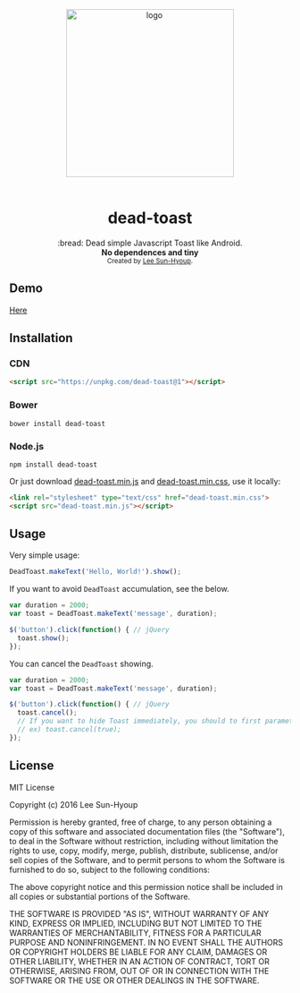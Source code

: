 <div align="center">
  <img src='https://github.com/kciter/dead-toast/blob/master/art/logo.png?raw=true' alt='logo' width='300px'>
</div>
<br>

<h1 align="center">dead-toast</h1>

<div align="center">
  :bread: Dead simple Javascript Toast like Android.<br>
  <strong>No dependences and tiny</strong>
</div>
<div align="center">
  <sub>Created by <a href="https://github.com/kciter">Lee Sun-Hyoup</a>.</sub>
</div>

## Demo
[Here]()

## Installation
### CDN
```html
<script src="https://unpkg.com/dead-toast@1"></script>
```

### Bower
```
bower install dead-toast
```

### Node.js
```
npm install dead-toast
```

Or just download [dead-toast.min.js](https://raw.githubusercontent.com/kciter/dead-toast/master/dead-toast.min.js?token=ADdLD-bCrpqLGE8z00Xh-zQ5vL3r56Xzks5X3raKwA%3D%3D) and [dead-toast.min.css](https://raw.githubusercontent.com/kciter/dead-toast/master/dead-toast.min.css?token=ADdLD4vkJW4agDKKeWL0ibxnoj1Aj9rvks5X3rZ8wA%3D%3D), use it locally: 
```html
<link rel="stylesheet" type="text/css" href="dead-toast.min.css">
<script src="dead-toast.min.js"></script>
```

## Usage
Very simple usage:
```js
DeadToast.makeText('Hello, World!').show();
```
If you want to avoid `DeadToast` accumulation, see the below.
```js
var duration = 2000;
var toast = DeadToast.makeText('message', duration);

$('button').click(function() { // jQuery
  toast.show();
});
```
You can cancel the `DeadToast` showing.
```js
var duration = 2000;
var toast = DeadToast.makeText('message', duration);

$('button').click(function() { // jQuery
  toast.cancel();
  // If you want to hide Toast immediately, you should to first parameter set true.
  // ex) toast.cancel(true);
});
```

## License
MIT License

Copyright (c) 2016 Lee Sun-Hyoup

Permission is hereby granted, free of charge, to any person obtaining a copy
of this software and associated documentation files (the "Software"), to deal
in the Software without restriction, including without limitation the rights
to use, copy, modify, merge, publish, distribute, sublicense, and/or sell
copies of the Software, and to permit persons to whom the Software is
furnished to do so, subject to the following conditions:

The above copyright notice and this permission notice shall be included in all
copies or substantial portions of the Software.

THE SOFTWARE IS PROVIDED "AS IS", WITHOUT WARRANTY OF ANY KIND, EXPRESS OR
IMPLIED, INCLUDING BUT NOT LIMITED TO THE WARRANTIES OF MERCHANTABILITY,
FITNESS FOR A PARTICULAR PURPOSE AND NONINFRINGEMENT. IN NO EVENT SHALL THE
AUTHORS OR COPYRIGHT HOLDERS BE LIABLE FOR ANY CLAIM, DAMAGES OR OTHER
LIABILITY, WHETHER IN AN ACTION OF CONTRACT, TORT OR OTHERWISE, ARISING FROM,
OUT OF OR IN CONNECTION WITH THE SOFTWARE OR THE USE OR OTHER DEALINGS IN THE
SOFTWARE.
